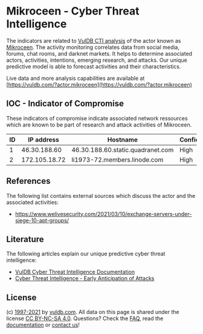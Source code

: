 # Mikroceen - Cyber Threat Intelligence

The indicators are related to [VulDB CTI analysis](https://vuldb.com/?doc.cti) of the actor known as [Mikroceen](https://vuldb.com/?actor.mikroceen). The activity monitoring correlates data from social media, forums, chat rooms, and darknet markets. It helps to determine associated actors, activities, intentions, emerging research, and attacks. Our unique predictive model is able to forecast activities and their characteristics.

Live data and more analysis capabilities are available at [https://vuldb.com/?actor.mikroceen](https://vuldb.com/?actor.mikroceen)

## IOC - Indicator of Compromise

These indicators of compromise indicate associated network ressources which are known to be part of research and attack activities of Mikroceen.

ID | IP address | Hostname | Confidence
-- | ---------- | -------- | ----------
1 | 46.30.188.60 | 46.30.188.60.static.quadranet.com | High
2 | 172.105.18.72 | li1973-72.members.linode.com | High

## References

The following list contains external sources which discuss the actor and the associated activities:

* https://www.welivesecurity.com/2021/03/10/exchange-servers-under-siege-10-apt-groups/

## Literature

The following articles explain our unique predictive cyber threat intelligence:

* [VulDB Cyber Threat Intelligence Documentation](https://vuldb.com/?doc.cti)
* [Cyber Threat Intelligence - Early Anticipation of Attacks](https://www.scip.ch/en/?labs.20201022)

## License

(c) [1997-2021](https://vuldb.com/?doc.changelog) by [vuldb.com](https://vuldb.com/?doc.about). All data on this page is shared under the license [CC BY-NC-SA 4.0](https://creativecommons.org/licenses/by-nc-sa/4.0/). Questions? Check the [FAQ](https://vuldb.com/?doc.faq), read the [documentation](https://vuldb.com/?doc) or [contact us](https://vuldb.com/?contact)!
